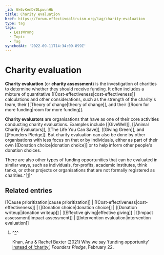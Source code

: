 ```yaml
---
_id: Gk6vKenDrDLpwunHb
title: Charity evaluation
href: https://forum.effectivealtruism.org/tag/charity-evaluation
type: tag
tags:
  - LessWrong
  - Topic
  - Tag
synchedAt: '2022-09-11T14:34:09.899Z'
---
```

# Charity evaluation

**Charity evaluation** (or **charity assessment**) is the investigation of charities to determine whether they should receive funding. It often includes a mixture of quantitative [[Cost-effectiveness|cost-effectiveness]] calculations and other considerations, such as the strength of the charity's team, their [[Theory of change|theory of change]], and their [[Room for more funding|room for more funding]].

**Charity evaluators** are organisations that have as one of their core activities conducting charity evaluations. Examples include [[GiveWell]], [[Animal Charity Evaluators]], [[The Life You Can Save]], [[Giving Green]], and [[Founders Pledge]]. But charity evaluation can also be done by other organisations with less focus on that or by individuals, either as part of their own [[Donation choice|donation choice]] or to help inform other people's donation choices.

There are also other types of funding opportunities that can be evaluated in similar ways, such as individuals, for-profits, academic institutes, think tanks, or other projects or organisations that are not formally registered as charities.^[\[1\]](#fnf5z4wxnmkig)^

Related entries
---------------

[[Cause prioritization|cause prioritization]] | [[Cost-effectiveness|cost-effectiveness]] | [[Donation choice|donation choice]] | [[Donation writeup|donation writeup]] | [[Effective giving|effective giving]] | [[Impact assessment|impact assessment]] | [[Intervention evaluation|intervention evaluation]]

1.  ^**[^](#fnreff5z4wxnmkig)**^
    
    Khan, Anu & Rachel Baxter (2021) [Why we say ‘funding opportunity’ instead of ‘charity’](https://founderspledge.com/stories/why-we-say-funding-opportunity-instead-of-charity), *Founders Pledge*, February 22.